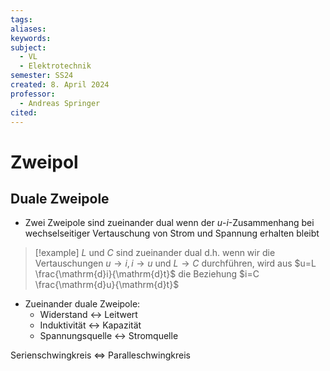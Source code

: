 ```yaml
---
tags: 
aliases: 
keywords: 
subject:
  - VL
  - Elektrotechnik
semester: SS24
created: 8. April 2024
professor:
  - Andreas Springer
cited:
---
```

 

# Zweipol

## Duale Zweipole

- Zwei Zweipole sind zueinander dual wenn der $u$-$i$-Zusammenhang bei wechselseitiger Vertauschung von Strom und Spannung erhalten bleibt

>[!example] $L$ und $C$ sind zueinander dual
> d.h. wenn wir die Vertauschungen $u \rightarrow i, i \rightarrow u$ und $L \rightarrow C$ durchführen, wird aus $u=L \frac{\mathrm{d}i}{\mathrm{d}t}$ die Beziehung $i=C \frac{\mathrm{d}u}{\mathrm{d}t}$

- Zueinander duale Zweipole:
  - Widerstand $\leftrightarrow$ Leitwert
  - Induktivität $\leftrightarrow$ Kapazität
  - Spannungsquelle $\leftrightarrow$ Stromquelle

Serienschwingkreis $\iff$ Paralleschwingkreis
